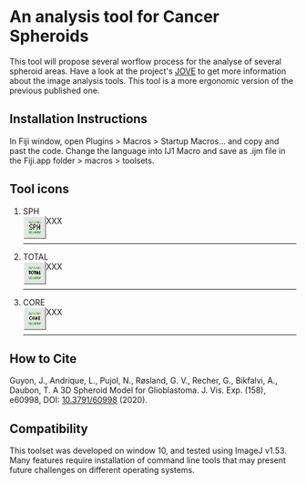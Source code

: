 # An analysis tool for Cancer Spheroids 

This tool will propose several worflow process for the analyse of several spheroid areas.
Have a look at the project's [JOVE](https://www.jove.com/v/60998/a-3d-spheroid-model-for-glioblastoma) to get more information about the image analysis tools.
This tool is a more ergonomic version of the previous published one.


## Installation Instructions
In Fiji window, open Plugins > Macros > Startup Macros... and copy and past the code. 
Change the language into IJ1 Macro and save as .ijm file in the Fiji.app folder > macros > toolsets.


## Tool icons
1. SPH <br> <img align='left' src="https://github.com/Guyon-J/Macro_for_Spheroid_Analysis/blob/main/Images/SPH.tif" height='40'/> XXX <br><br><hr>
2. TOTAL <br> <img align='left' src="https://github.com/Guyon-J/Macro_for_Spheroid_Analysis/blob/main/Images/TOTAL.tif" height='40'/> XXX <br><br><hr>
3. CORE <br> <img align='left' src="https://github.com/Guyon-J/Macro_for_Spheroid_Analysis/blob/main/Images/CORE.tif" height='40'/> XXX <br><br><hr>





## How to Cite
Guyon, J., Andrique, L., Pujol, N., Røsland, G. V., Recher, G., Bikfalvi, A., Daubon, T. A 3D Spheroid Model for Glioblastoma. J. Vis. Exp. (158), e60998, DOI: [10.3791/60998](https://www.jove.com/t/60998?language=French) (2020).



## Compatibility

This toolset was developed on window 10, and tested using ImageJ v1.53. Many features require installation of command line tools that may present future challenges on different operating systems.
